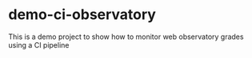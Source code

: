# demo-ci-observatory
This is a demo project to show how to monitor web observatory grades using a CI pipeline
